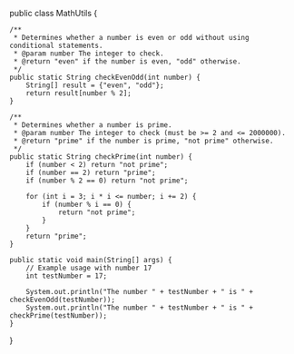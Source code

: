 public class MathUtils {

    /**
     * Determines whether a number is even or odd without using conditional statements.
     * @param number The integer to check.
     * @return "even" if the number is even, "odd" otherwise.
     */
    public static String checkEvenOdd(int number) {
        String[] result = {"even", "odd"};
        return result[number % 2];
    }

    /**
     * Determines whether a number is prime.
     * @param number The integer to check (must be >= 2 and <= 2000000).
     * @return "prime" if the number is prime, "not prime" otherwise.
     */
    public static String checkPrime(int number) {
        if (number < 2) return "not prime";
        if (number == 2) return "prime";
        if (number % 2 == 0) return "not prime";

        for (int i = 3; i * i <= number; i += 2) {
            if (number % i == 0) {
                return "not prime";
            }
        }
        return "prime";
    }

    public static void main(String[] args) {
        // Example usage with number 17
        int testNumber = 17;

        System.out.println("The number " + testNumber + " is " + checkEvenOdd(testNumber));
        System.out.println("The number " + testNumber + " is " + checkPrime(testNumber));
    }
}
